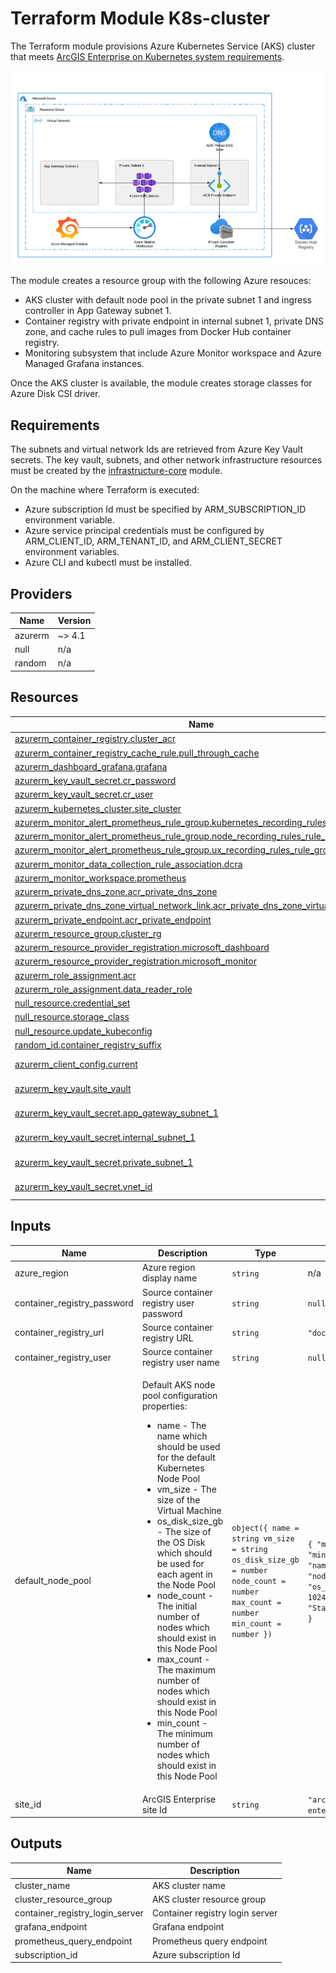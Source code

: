 <!-- BEGIN_TF_DOCS -->
# Terraform Module K8s-cluster

The Terraform module provisions Azure Kubernetes Service (AKS) cluster
that meets [ArcGIS Enterprise on Kubernetes system requirements](https://enterprise-k8s.arcgis.com/en/latest/deploy/deploy-a-cluster-in-azure-kubernetes-service.htm).

![Azure Kubernetes Service (AKS) cluster](k8s-cluster.png "Azure Kubernetes Service (AKS) cluster")

The module creates a resource group with the following Azure resouces:

* AKS cluster with default node pool in the private subnet 1 and ingress controller in App Gateway subnet 1.
* Container registry with private endpoint in internal subnet 1, private DNS zone, and cache rules to pull images from Docker Hub container registry.
* Monitoring subsystem that include Azure Monitor workspace and Azure Managed Grafana instances.

Once the AKS cluster is available, the module creates storage classes for Azure Disk CSI driver.

## Requirements

The subnets and virtual network Ids are retrieved from Azure Key Vault secrets. The key vault, subnets, and other
network infrastructure resources must be created by the [infrastructure-core](../infrastructure-core) module.

On the machine where Terraform is executed:

* Azure subscription Id must be specified by ARM_SUBSCRIPTION_ID environment variable.
* Azure service principal credentials must be configured by ARM_CLIENT_ID, ARM_TENANT_ID, and ARM_CLIENT_SECRET environment variables.
* Azure CLI and kubectl must be installed.

## Providers

| Name | Version |
|------|---------|
| azurerm | ~> 4.1 |
| null | n/a |
| random | n/a |

## Resources

| Name | Type |
|------|------|
| [azurerm_container_registry.cluster_acr](https://registry.terraform.io/providers/hashicorp/azurerm/latest/docs/resources/container_registry) | resource |
| [azurerm_container_registry_cache_rule.pull_through_cache](https://registry.terraform.io/providers/hashicorp/azurerm/latest/docs/resources/container_registry_cache_rule) | resource |
| [azurerm_dashboard_grafana.grafana](https://registry.terraform.io/providers/hashicorp/azurerm/latest/docs/resources/dashboard_grafana) | resource |
| [azurerm_key_vault_secret.cr_password](https://registry.terraform.io/providers/hashicorp/azurerm/latest/docs/resources/key_vault_secret) | resource |
| [azurerm_key_vault_secret.cr_user](https://registry.terraform.io/providers/hashicorp/azurerm/latest/docs/resources/key_vault_secret) | resource |
| [azurerm_kubernetes_cluster.site_cluster](https://registry.terraform.io/providers/hashicorp/azurerm/latest/docs/resources/kubernetes_cluster) | resource |
| [azurerm_monitor_alert_prometheus_rule_group.kubernetes_recording_rules_rule_group](https://registry.terraform.io/providers/hashicorp/azurerm/latest/docs/resources/monitor_alert_prometheus_rule_group) | resource |
| [azurerm_monitor_alert_prometheus_rule_group.node_recording_rules_rule_group](https://registry.terraform.io/providers/hashicorp/azurerm/latest/docs/resources/monitor_alert_prometheus_rule_group) | resource |
| [azurerm_monitor_alert_prometheus_rule_group.ux_recording_rules_rule_group](https://registry.terraform.io/providers/hashicorp/azurerm/latest/docs/resources/monitor_alert_prometheus_rule_group) | resource |
| [azurerm_monitor_data_collection_rule_association.dcra](https://registry.terraform.io/providers/hashicorp/azurerm/latest/docs/resources/monitor_data_collection_rule_association) | resource |
| [azurerm_monitor_workspace.prometheus](https://registry.terraform.io/providers/hashicorp/azurerm/latest/docs/resources/monitor_workspace) | resource |
| [azurerm_private_dns_zone.acr_private_dns_zone](https://registry.terraform.io/providers/hashicorp/azurerm/latest/docs/resources/private_dns_zone) | resource |
| [azurerm_private_dns_zone_virtual_network_link.acr_private_dns_zone_virtual_network_link](https://registry.terraform.io/providers/hashicorp/azurerm/latest/docs/resources/private_dns_zone_virtual_network_link) | resource |
| [azurerm_private_endpoint.acr_private_endpoint](https://registry.terraform.io/providers/hashicorp/azurerm/latest/docs/resources/private_endpoint) | resource |
| [azurerm_resource_group.cluster_rg](https://registry.terraform.io/providers/hashicorp/azurerm/latest/docs/resources/resource_group) | resource |
| [azurerm_resource_provider_registration.microsoft_dashboard](https://registry.terraform.io/providers/hashicorp/azurerm/latest/docs/resources/resource_provider_registration) | resource |
| [azurerm_resource_provider_registration.microsoft_monitor](https://registry.terraform.io/providers/hashicorp/azurerm/latest/docs/resources/resource_provider_registration) | resource |
| [azurerm_role_assignment.acr](https://registry.terraform.io/providers/hashicorp/azurerm/latest/docs/resources/role_assignment) | resource |
| [azurerm_role_assignment.data_reader_role](https://registry.terraform.io/providers/hashicorp/azurerm/latest/docs/resources/role_assignment) | resource |
| [null_resource.credential_set](https://registry.terraform.io/providers/hashicorp/null/latest/docs/resources/resource) | resource |
| [null_resource.storage_class](https://registry.terraform.io/providers/hashicorp/null/latest/docs/resources/resource) | resource |
| [null_resource.update_kubeconfig](https://registry.terraform.io/providers/hashicorp/null/latest/docs/resources/resource) | resource |
| [random_id.container_registry_suffix](https://registry.terraform.io/providers/hashicorp/random/latest/docs/resources/id) | resource |
| [azurerm_client_config.current](https://registry.terraform.io/providers/hashicorp/azurerm/latest/docs/data-sources/client_config) | data source |
| [azurerm_key_vault.site_vault](https://registry.terraform.io/providers/hashicorp/azurerm/latest/docs/data-sources/key_vault) | data source |
| [azurerm_key_vault_secret.app_gateway_subnet_1](https://registry.terraform.io/providers/hashicorp/azurerm/latest/docs/data-sources/key_vault_secret) | data source |
| [azurerm_key_vault_secret.internal_subnet_1](https://registry.terraform.io/providers/hashicorp/azurerm/latest/docs/data-sources/key_vault_secret) | data source |
| [azurerm_key_vault_secret.private_subnet_1](https://registry.terraform.io/providers/hashicorp/azurerm/latest/docs/data-sources/key_vault_secret) | data source |
| [azurerm_key_vault_secret.vnet_id](https://registry.terraform.io/providers/hashicorp/azurerm/latest/docs/data-sources/key_vault_secret) | data source |

## Inputs

| Name | Description | Type | Default | Required |
|------|-------------|------|---------|:--------:|
| azure_region | Azure region display name | `string` | n/a | yes |
| container_registry_password | Source container registry user password | `string` | `null` | no |
| container_registry_url | Source container registry URL | `string` | `"docker.io"` | no |
| container_registry_user | Source container registry user name | `string` | `null` | no |
| default_node_pool | <p>Default AKS node pool configuration properties:</p>   <ul>   <li>name - The name which should be used for the default Kubernetes Node Pool</li>   <li>vm_size - The size of the Virtual Machine</li>   <li>os_disk_size_gb - The size of the OS Disk which should be used for each agent in the Node Pool</li>   <li>node_count - The initial number of nodes which should exist in this Node Pool</li>   <li>max_count - The maximum number of nodes which should exist in this Node Pool</li>   <li>min_count - The minimum number of nodes which should exist in this Node Pool</li>   </ul> | ```object({ name = string vm_size = string os_disk_size_gb = number node_count = number max_count = number min_count = number })``` | ```{ "max_count": 8, "min_count": 4, "name": "default", "node_count": 4, "os_disk_size_gb": 1024, "vm_size": "Standard_D4s_v5" }``` | no |
| site_id | ArcGIS Enterprise site Id | `string` | `"arcgis-enterprise"` | no |

## Outputs

| Name | Description |
|------|-------------|
| cluster_name | AKS cluster name |
| cluster_resource_group | AKS cluster resource group |
| container_registry_login_server | Container registry login server |
| grafana_endpoint | Grafana endpoint |
| prometheus_query_endpoint | Prometheus query endpoint |
| subscription_id | Azure subscription Id |
<!-- END_TF_DOCS -->
